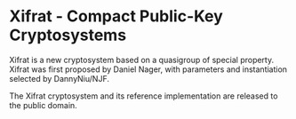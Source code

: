 # Xifrat - Compact Public-Key Cryptosystems

Xifrat is a new cryptosystem based on a quasigroup of special property.
Xifrat was first proposed by Daniel Nager, with parameters and instantiation
selected by DannyNiu/NJF. 

The Xifrat cryptosystem and its reference implementation are released 
to the public domain.
